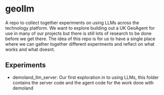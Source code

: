 # geollm
A repo to collect together experiments on using LLMs across the technology platform.
We want to explore building out a UK GeoAgent for use in many of our projects but 
there is still lots of research to be done before we get there. The idea of this 
repo is for us to have a single place where we can gather together different experiments 
and reflect on what works and what doesnt.

## Experiments 

-  demoland_llm_server: Our first exploration in to using LLMs, this folder contains the 
server code and the agent code for the work done with demoland 
